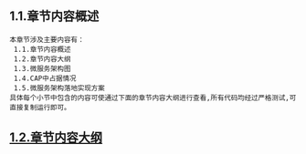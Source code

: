 
## 1.1.章节内容概述
    本章节涉及主要内容有：
     1.1.章节内容概述
     1.2.章节内容大纲
     1.3.微服务架构图
     1.4.CAP中占据情况
     1.5.微服务架构落地实现方案
	具体每个小节中包含的内容可使通过下面的章节内容大纲进行查看,所有代码均经过严格测试,可直接复制运行即可。

## <a href="/enhance/markmap/backend/springcloud/springcloud-eureka/chapter/springcloud-eureka-outline5-chapter1.html" target="_blank">1.2.章节内容大纲</a>

<Markmap localtion="/enhance/markmap/backend/springcloud/springcloud-eureka/chapter/springcloud-eureka-outline5-chapter1.html" height="500rem"/>


